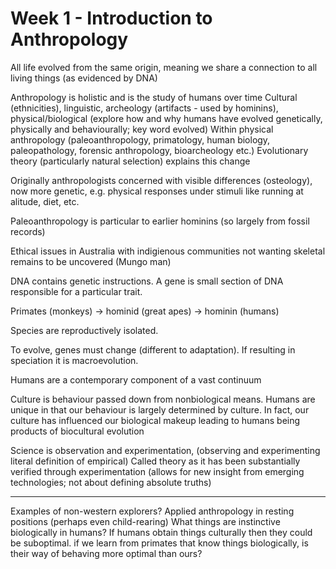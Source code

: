 <!-- SPDX-License-Identifier: zlib-acknowledgement -->
# Week 1 - Introduction to Anthropology
All life evolved from the same origin, meaning we share a connection to all living things (as evidenced by DNA)

Anthropology is holistic and is the study of humans over time
Cultural (ethnicities), linguistic, archeology (artifacts - used by hominins), physical/biological (explore how and why humans have evolved genetically, physically and behaviourally; key word evolved)
Within physical anthropology (paleoanthropology, primatology, human biology, paleopathology, forensic anthropology, bioarcheology etc.)
Evolutionary theory (particularly natural selection) explains this change

Originally anthropologists concerned with visible differences (osteology), now more genetic, e.g. physical responses under stimuli like running at alitude, diet, etc. 

Paleoanthropology is particular to earlier hominins (so largely from fossil records)

Ethical issues in Australia with indigienous communities not wanting skeletal remains to be uncovered (Mungo man)

DNA contains genetic instructions. 
A gene is small section of DNA responsible for a particular trait.

Primates (monkeys) -> hominid (great apes) -> hominin (humans)

Species are reproductively isolated. 

To evolve, genes must change (different to adaptation). If resulting in speciation it is macroevolution.

Humans are a contemporary component of a vast continuum

Culture is behaviour passed down from nonbiological means. 
Humans are unique in that our behaviour is largely determined by culture. 
In fact, our culture has influenced our biological makeup leading to humans being products of biocultural evolution


Science is observation and experimentation, (observing and experimenting literal definition of empirical)
Called theory as it has been substantially verified through experimentation (allows for new insight from emerging technologies; not about defining absolute truths)

-----------------------------------
Examples of non-western explorers?
Applied anthropology in resting positions (perhaps even child-rearing) 
What things are instinctive biologically in humans?
If humans obtain things culturally then they could be suboptimal. if we learn from primates that know things biologically, is their way of behaving more optimal than ours?

